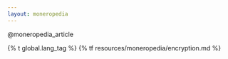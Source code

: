 ```yaml
---
layout: moneropedia
---
```


@moneropedia_article

{% t global.lang_tag %}
{% tf resources/moneropedia/encryption.md %}
